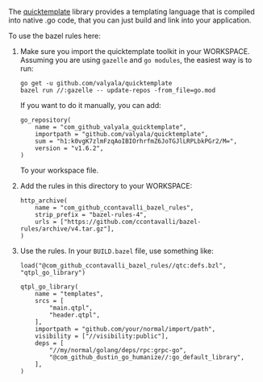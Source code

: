 The [quicktemplate](https://github.com/valyala/quicktemplate) library provides a templating language
that is compiled into native .go code, that you can just build and link into your application.

To use the bazel rules here:

1. Make sure you import the quicktemplate toolkit in your WORKSPACE. Assuming you are using
   `gazelle` and `go modules`, the easiest way is to run:

       go get -u github.com/valyala/quicktemplate
       bazel run //:gazelle -- update-repos -from_file=go.mod

   If you want to do it manually, you can add:

       go_repository(
           name = "com_github_valyala_quicktemplate",
           importpath = "github.com/valyala/quicktemplate",
           sum = "h1:k0vgK7zlmFzqAoIBIOrhrfmZ6JoTGJlLRPLbkPGr2/M=",
           version = "v1.6.2",
       )

    To your workspace file.

2. Add the rules in this directory to your WORKSPACE:

       http_archive(
           name = "com_github_ccontavalli_bazel_rules",
           strip_prefix = "bazel-rules-4",
           urls = ["https://github.com/ccontavalli/bazel-rules/archive/v4.tar.gz"],
       )


2. Use the rules. In your `BUILD.bazel` file, use something like:

       load("@com_github_ccontavalli_bazel_rules//qtc:defs.bzl", "qtpl_go_library")
               
       qtpl_go_library(
           name = "templates",
           srcs = [
               "main.qtpl",
               "header.qtpl",
           ],  
           importpath = "github.com/your/normal/import/path",
           visibility = ["//visibility:public"],
           deps = [
               "//my/normal/golang/deps/rpc:grpc-go",
               "@com_github_dustin_go_humanize//:go_default_library",
           ],  
       )       

